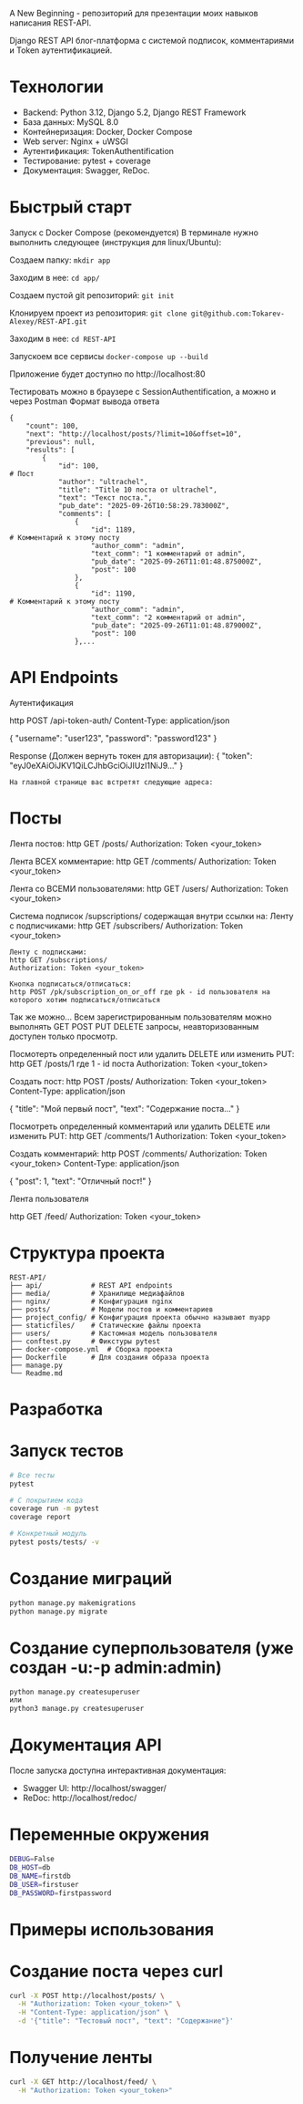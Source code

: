 A New Beginning - репозиторий для презентации моих навыков написания REST-API.

Django REST API блог-платформа с системой подписок, комментариями и Token аутентификацией.

# Технологии

- Backend: Python 3.12, Django 5.2, Django REST Framework
- База данных: MySQL 8.0
- Контейнеризация: Docker, Docker Compose
- Web server: Nginx + uWSGI
- Аутентификация: TokenAuthentification
- Тестирование: pytest + coverage
- Документация: Swagger, ReDoc.

# Быстрый старт

Запуск с Docker Compose (рекомендуется)
В терминале нужно выполнить следующее (инструкция для linux/Ubuntu):

Создаем папку:
 ```mkdir app```

Заходим в нее:
```cd app/```

Создаем пустой git репозиторий:
```git init```

Клонируем проект из репозитория:
```git clone git@github.com:Tokarev-Alexey/REST-API.git```

Заходим в нее:
```cd REST-API```

Запускоем все сервисы
```docker-compose up --build```

Приложение будет доступно по http://localhost:80

Тестировать можно в браузере с SessionAuthentification, а можно и через Postman
Формат вывода ответа
```
{
    "count": 100,
    "next": "http://localhost/posts/?limit=10&offset=10",
    "previous": null,
    "results": [
        {
            "id": 100,                                                  # Пост
            "author": "ultrachel",
            "title": "Title 10 поста от ultrachel",
            "text": "Текст поста.",
            "pub_date": "2025-09-26T10:58:29.783000Z",
            "comments": [
                {
                    "id": 1189,                                         # Комментарий к этому посту
                    "author_comm": "admin",
                    "text_comm": "1 комментарий от admin",
                    "pub_date": "2025-09-26T11:01:48.875000Z",
                    "post": 100
                },
                {
                    "id": 1190,                                         # Комментарий к этому посту
                    "author_comm": "admin",
                    "text_comm": "2 комментарий от admin",
                    "pub_date": "2025-09-26T11:01:48.879000Z",
                    "post": 100
                },...
```
# API Endpoints

 Аутентификация

http POST /api-token-auth/ 
Content-Type: application/json

{
  "username": "user123",
  "password": "password123"
}

Response (Должен вернуть токен для авторизации):
{
  "token": "eyJ0eXAiOiJKV1QiLCJhbGciOiJIUzI1NiJ9..."
}

```На главной странице вас встретят следующие адреса:```

# Посты

Лента постов:
    http GET /posts/
    Authorization: Token <your_token>

Лента ВСЕХ комментарие:
    http GET /comments/
    Authorization: Token <your_token>

Лента со ВСЕМИ пользователями:
    http GET /users/
    Authorization: Token <your_token>

Система подписок /supscriptions/ содержащая внутри ссылки на:
    Ленту с подписчиками:
    http GET /subscribers/
    Authorization: Token <your_token>

    Ленту с подписками:
    http GET /subscriptions/
    Authorization: Token <your_token>
    
    Кнопка подписаться/отписаться:
    http POST /pk/subscription_on_or_off где pk - id пользователя на которого хотим подписаться/отписаться

Так же можно...
Всем зарегистрированным пользователям можно выполнять GET POST PUT DELETE запросы, неавторизованным доступен только просмотр.

Посмотерть определенный пост или удалить DELETE или изменить PUT:
http GET /posts/1 где 1 - id поста
Authorization: Token <your_token>

Создать пост:
http POST /posts/
Authorization: Token <your_token>
Content-Type: application/json

{
  "title": "Мой первый пост",
  "text": "Содержание поста..."
}

Посмотреть определенный комментарий или удалить DELETE или изменить PUT:
http GET /comments/1
Authorization: Token <your_token>

Создать комментарий:
http POST /comments/
Authorization: Token <your_token>
Content-Type: application/json

{
  "post": 1,
  "text": "Отличный пост!"
}

 Лента пользователя

http GET /feed/
Authorization: Token <your_token>


# Структура проекта

```
REST-API/
├── api/            # REST API endpoints
├── media/          # Хранилище медиафайлов
├── nginx/          # Конфигурация nginx
├── posts/          # Модели постов и комментариев
├── project_config/ # Конфигурация проекта обычно называют myapp
├── staticfiles/    # Статические файлы проекта
├── users/          # Кастомная модель пользователя
├── conftest.py     # Фикстуры pytest
├── docker-compose.yml  # Сборка проекта
├── Dockerfile      # Для создания образа проекта
├── manage.py
└── Readme.md
```

# Разработка
# Запуск тестов

```bash
# Все тесты
pytest

# С покрытием кода
coverage run -m pytest
coverage report

# Конкретный модуль
pytest posts/tests/ -v
```

# Создание миграций

```bash
python manage.py makemigrations
python manage.py migrate
```

# Создание суперпользователя (уже создан -u:-p admin:admin)

```bash
python manage.py createsuperuser
или
python3 manage.py createsuperuser
```

# Документация API

После запуска доступна интерактивная документация:
- Swagger UI: http://localhost/swagger/
- ReDoc: http://localhost/redoc/

# Переменные окружения

```bash
DEBUG=False
DB_HOST=db
DB_NAME=firstdb
DB_USER=firstuser
DB_PASSWORD=firstpassword
```

# Примеры использования

# Создание поста через curl

```bash
curl -X POST http://localhost/posts/ \
  -H "Authorization: Token <your_token>" \
  -H "Content-Type: application/json" \
  -d '{"title": "Тестовый пост", "text": "Содержание"}'
```

# Получение ленты

```bash
curl -X GET http://localhost/feed/ \
  -H "Authorization: Token <your_token>"
```


